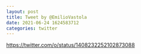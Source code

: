 ```yaml
--- 
layout: post 
title: Tweet by @EmilioVastola 
date: 2021-06-24 1624583712 
categories: twitter 
--- 
```

https://twitter.com/o/status/1408232252102873088